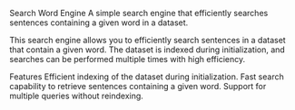 Search Word Engine
A simple search engine that efficiently searches sentences containing a given word in a dataset.

This search engine allows you to efficiently search sentences in a dataset that contain a given word. The dataset is indexed during initialization, and searches can be performed multiple times with high efficiency.

Features
Efficient indexing of the dataset during initialization.
Fast search capability to retrieve sentences containing a given word.
Support for multiple queries without reindexing.
